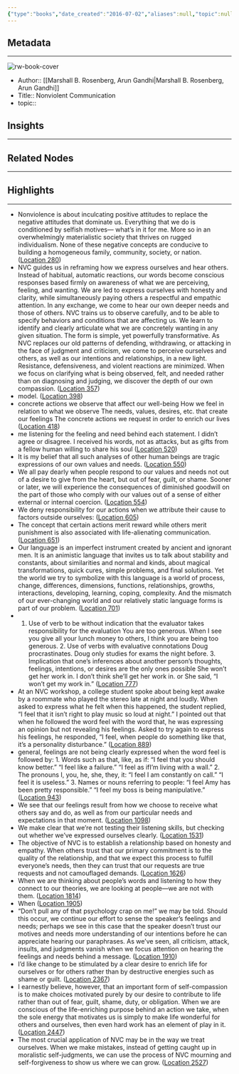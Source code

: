 ```yaml
---
{"type":"books","date_created":"2016-07-02","aliases":null,"topic":null,"url":null,"layout":null,"banner":null,"dg-publish":true,"tags":null,"permalink":"/300-biblio/100-books/nonviolent-communication/","dgPassFrontmatter":true,"created":"2023-10-20T12:44:15.000-05:00","updated":"2023-10-20T12:44:15.000-05:00"}
---
```


## Metadata
---
![rw-book-cover](https://images-na.ssl-images-amazon.com/images/I/517G-NB%2BpML._SL200_.jpg)
- Author:: [[Marshall B. Rosenberg, Arun Gandhi\|Marshall B. Rosenberg, Arun Gandhi]]
- Title:: Nonviolent Communication
- topic::  



## Insights
---
## Related Nodes
---

## Highlights 
---
- Nonviolence is about inculcating positive attitudes to replace the negative attitudes that dominate us. Everything that we do is conditioned by selfish motives— what’s in it for me. More so in an overwhelmingly materialistic society that thrives on rugged individualism. None of these negative concepts are conducive to building a homogeneous family, community, society, or nation. ([Location 280](https://readwise.io/to_kindle?action=open&asin=B0019O6IWU&location=280))
- NVC guides us in reframing how we express ourselves and hear others. Instead of habitual, automatic reactions, our words become conscious responses based firmly on awareness of what we are perceiving, feeling, and wanting. We are led to express ourselves with honesty and clarity, while simultaneously paying others a respectful and empathic attention. In any exchange, we come to hear our own deeper needs and those of others. NVC trains us to observe carefully, and to be able to specify behaviors and conditions that are affecting us. We learn to identify and clearly articulate what we are concretely wanting in any given situation. The form is simple, yet powerfully transformative. As NVC replaces our old patterns of defending, withdrawing, or attacking in the face of judgment and criticism, we come to perceive ourselves and others, as well as our intentions and relationships, in a new light. Resistance, defensiveness, and violent reactions are minimized. When we focus on clarifying what is being observed, felt, and needed rather than on diagnosing and judging, we discover the depth of our own compassion. ([Location 357](https://readwise.io/to_kindle?action=open&asin=B0019O6IWU&location=357))
- model. ([Location 398](https://readwise.io/to_kindle?action=open&asin=B0019O6IWU&location=398))
- concrete actions we observe that affect our well-being How we feel in relation to what we observe The needs, values, desires, etc. that create our feelings The concrete actions we request in order to enrich our lives ([Location 418](https://readwise.io/to_kindle?action=open&asin=B0019O6IWU&location=418))
- me listening for the feeling and need behind each statement. I didn’t agree or disagree. I received his words, not as attacks, but as gifts from a fellow human willing to share his soul ([Location 520](https://readwise.io/to_kindle?action=open&asin=B0019O6IWU&location=520))
- It is my belief that all such analyses of other human beings are tragic expressions of our own values and needs. ([Location 550](https://readwise.io/to_kindle?action=open&asin=B0019O6IWU&location=550))
- We all pay dearly when people respond to our values and needs not out of a desire to give from the heart, but out of fear, guilt, or shame. Sooner or later, we will experience the consequences of diminished goodwill on the part of those who comply with our values out of a sense of either external or internal coercion. ([Location 554](https://readwise.io/to_kindle?action=open&asin=B0019O6IWU&location=554))
- We deny responsibility for our actions when we attribute their cause to factors outside ourselves: ([Location 605](https://readwise.io/to_kindle?action=open&asin=B0019O6IWU&location=605))
- The concept that certain actions merit reward while others merit punishment is also associated with life-alienating communication. ([Location 651](https://readwise.io/to_kindle?action=open&asin=B0019O6IWU&location=651))
- Our language is an imperfect instrument created by ancient and ignorant men. It is an animistic language that invites us to talk about stability and constants, about similarities and normal and kinds, about magical transformations, quick cures, simple problems, and final solutions. Yet the world we try to symbolize with this language is a world of process, change, differences, dimensions, functions, relationships, growths, interactions, developing, learning, coping, complexity. And the mismatch of our ever-changing world and our relatively static language forms is part of our problem. ([Location 701](https://readwise.io/to_kindle?action=open&asin=B0019O6IWU&location=701))
- 1. Use of verb to be without indication that the evaluator takes responsibility for the evaluation You are too generous. When I see you give all your lunch money to others, I think you are being too generous. 2. Use of verbs with evaluative connotations Doug procrastinates. Doug only studies for exams the night before. 3. Implication that one’s inferences about another person’s thoughts, feelings, intentions, or desires are the only ones possible She won’t get her work in. I don’t think she’ll get her work in. or She said, “I won’t get my work in.” ([Location 777](https://readwise.io/to_kindle?action=open&asin=B0019O6IWU&location=777))
- At an NVC workshop, a college student spoke about being kept awake by a roommate who played the stereo late at night and loudly. When asked to express what he felt when this happened, the student replied, “I feel that it isn’t right to play music so loud at night.” I pointed out that when he followed the word feel with the word that, he was expressing an opinion but not revealing his feelings. Asked to try again to express his feelings, he responded, “I feel, when people do something like that, it’s a personality disturbance.” ([Location 889](https://readwise.io/to_kindle?action=open&asin=B0019O6IWU&location=889))
- general, feelings are not being clearly expressed when the word feel is followed by: 1. Words such as that, like, as if: “I feel that you should know better.” “I feel like a failure.” “I feel as ifI’m living with a wall.” 2. The pronouns I, you, he, she, they, it: “I feel I am constantly on call.” “I feel it is useless.” 3. Names or nouns referring to people: “I feel Amy has been pretty responsible.” “I feel my boss is being manipulative.” ([Location 943](https://readwise.io/to_kindle?action=open&asin=B0019O6IWU&location=943))
- We see that our feelings result from how we choose to receive what others say and do, as well as from our particular needs and expectations in that moment. ([Location 1098](https://readwise.io/to_kindle?action=open&asin=B0019O6IWU&location=1098))
- We make clear that we’re not testing their listening skills, but checking out whether we’ve expressed ourselves clearly. ([Location 1531](https://readwise.io/to_kindle?action=open&asin=B0019O6IWU&location=1531))
- The objective of NVC is to establish a relationship based on honesty and empathy. When others trust that our primary commitment is to the quality of the relationship, and that we expect this process to fulfill everyone’s needs, then they can trust that our requests are true requests and not camouflaged demands. ([Location 1626](https://readwise.io/to_kindle?action=open&asin=B0019O6IWU&location=1626))
- When we are thinking about people’s words and listening to how they connect to our theories, we are looking at people—we are not with them. ([Location 1814](https://readwise.io/to_kindle?action=open&asin=B0019O6IWU&location=1814))
- When ([Location 1905](https://readwise.io/to_kindle?action=open&asin=B0019O6IWU&location=1905))
- “Don’t pull any of that psychology crap on me!” we may be told. Should this occur, we continue our effort to sense the speaker’s feelings and needs; perhaps we see in this case that the speaker doesn’t trust our motives and needs more understanding of our intentions before he can appreciate hearing our paraphrases. As we’ve seen, all criticism, attack, insults, and judgments vanish when we focus attention on hearing the feelings and needs behind a message. ([Location 1910](https://readwise.io/to_kindle?action=open&asin=B0019O6IWU&location=1910))
- I’d like change to be stimulated by a clear desire to enrich life for ourselves or for others rather than by destructive energies such as shame or guilt. ([Location 2367](https://readwise.io/to_kindle?action=open&asin=B0019O6IWU&location=2367))
- I earnestly believe, however, that an important form of self-compassion is to make choices motivated purely by our desire to contribute to life rather than out of fear, guilt, shame, duty, or obligation. When we are conscious of the life-enriching purpose behind an action we take, when the sole energy that motivates us is simply to make life wonderful for others and ourselves, then even hard work has an element of play in it. ([Location 2447](https://readwise.io/to_kindle?action=open&asin=B0019O6IWU&location=2447))
- The most crucial application of NVC may be in the way we treat ourselves. When we make mistakes, instead of getting caught up in moralistic self-judgments, we can use the process of NVC mourning and self-forgiveness to show us where we can grow. ([Location 2527](https://readwise.io/to_kindle?action=open&asin=B0019O6IWU&location=2527))

